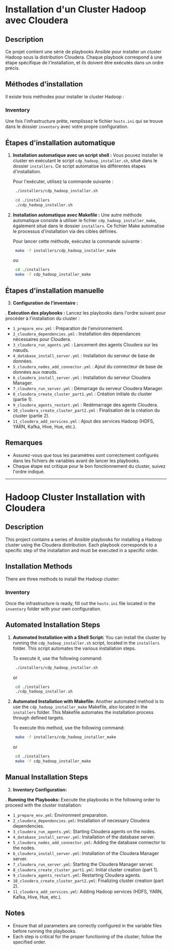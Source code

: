 # Installation d'un Cluster Hadoop avec Cloudera

## Description
Ce projet contient une série de playbooks Ansible pour installer un cluster Hadoop sous la distribution Cloudera. Chaque playbook correspond à une étape spécifique de l'installation, et ils doivent être exécutés dans un ordre précis.

## Méthodes d'installation

Il existe trois méthodes pour installer le cluster Hadoop :

### Inventory

Une fois l'infrastructure prête, remplissez le fichier `hosts.ini` qui se trouve dans le dossier `inventory` avec votre propre configuration.

## Étapes d'installation automatique

1. **Installation automatique avec un script shell :**
   Vous pouvez installer le cluster en exécutant le script `cdp_hadoop_installer.sh`, situé dans le dossier `installers`. Ce script automatise les différentes étapes d'installation.

   Pour l'exécuter, utilisez la commande suivante :
   
   ```bash 
    ./installers/cdp_hadoop_installer.sh
   ```

   ```bash 
    cd ./installers
    ./cdp_hadoop_installer.sh
   ```

2. **Installation automatique avec Makefile :**
   Une autre méthode automatique consiste à utiliser le fichier `cdp_hadoop_installer_make`, également situé dans le dossier `installers`. Ce fichier Make automatise le processus d'installation via des cibles définies.

   Pour lancer cette méthode, exécutez la commande suivante :
 
   ```bash
    make -f installers/cdp_hadoop_installer_make
   ```
   ou

   ```bash
    cd ./installers
    make -f cdp_hadoop_installer_make
   ```

## Étapes d'installation manuelle

3. **Configuration de l'inventaire :**

. **Exécution des playbooks :**
   Lancez les playbooks dans l'ordre suivant pour procéder à l'installation du cluster :

   - `1_prepare_env.yml` : Préparation de l'environnement.
   - `2_cloudera_dependencies.yml` : Installation des dépendances nécessaires pour Cloudera.
   - `3_cloudera_run_agents.yml` : Lancement des agents Cloudera sur les nœuds.
   - `4_database_install_server.yml` : Installation du serveur de base de données.
   - `5_cloudera_nodes_add_connector.yml` : Ajout du connecteur de base de données aux nœuds.
   - `6_cloudera_install_server.yml` : Installation du serveur Cloudera Manager.
   - `7_cloudera_run_server.yml` : Démarrage du serveur Cloudera Manager.
   - `8_cloudera_create_cluster_part1.yml` : Création initiale du cluster (partie 1).
   - `9_cloudera_agents_restart.yml` : Redémarrage des agents Cloudera.
   - `10_cloudera_create_cluster_part2.yml` : Finalisation de la création du cluster (partie 2).
   - `11_cloudera_add_services.yml` : Ajout des services Hadoop (HDFS, YARN, Kafka, Hive, Hue, etc.).

## Remarques

- Assurez-vous que tous les paramètres sont correctement configurés dans les fichiers de variables avant de lancer les playbooks.
- Chaque étape est critique pour le bon fonctionnement du cluster, suivez l'ordre indiqué.


__________________________________________________________________________________________________________________________________


# Hadoop Cluster Installation with Cloudera

## Description
This project contains a series of Ansible playbooks for installing a Hadoop cluster using the Cloudera distribution. Each playbook corresponds to a specific step of the installation and must be executed in a specific order.

## Installation Methods

There are three methods to install the Hadoop cluster:

### Inventory

Once the infrastructure is ready, fill out the `hosts.ini` file located in the `inventory` folder with your own configuration.

## Automated Installation Steps

1. **Automated Installation with a Shell Script:**
   You can install the cluster by running the `cdp_hadoop_installer.sh` script, located in the `installers` folder. This script automates the various installation steps.

   To execute it, use the following command:
   
   ```bash
    ./installers/cdp_hadoop_installer.sh
   ```   
   or
   
   ```bash
    cd ./installers
    ./cdp_hadoop_installer.sh
   ```

2. **Automated Installation with Makefile:**
   Another automated method is to use the `cdp_hadoop_installer_make` Makefile, also located in the `installers` folder. This Makefile automates the installation process through defined targets.

   To execute this method, use the following command:
   ```bash
    make -f installers/cdp_hadoop_installer_make
   ```
   or

   ```bash
    cd ./installers
    make -f cdp_hadoop_installer_make
   ```
   
## Manual Installation Steps

3. **Inventory Configuration:**

. **Running the Playbooks:**
   Execute the playbooks in the following order to proceed with the cluster installation:

   - `1_prepare_env.yml`: Environment preparation.
   - `2_cloudera_dependencies.yml`: Installation of necessary Cloudera dependencies.
   - `3_cloudera_run_agents.yml`: Starting Cloudera agents on the nodes.
   - `4_database_install_server.yml`: Installation of the database server.
   - `5_cloudera_nodes_add_connector.yml`: Adding the database connector to the nodes.
   - `6_cloudera_install_server.yml`: Installation of the Cloudera Manager server.
   - `7_cloudera_run_server.yml`: Starting the Cloudera Manager server.
   - `8_cloudera_create_cluster_part1.yml`: Initial cluster creation (part 1).
   - `9_cloudera_agents_restart.yml`: Restarting Cloudera agents.
   - `10_cloudera_create_cluster_part2.yml`: Finalizing cluster creation (part 2).
   - `11_cloudera_add_services.yml`: Adding Hadoop services (HDFS, YARN, Kafka, Hive, Hue, etc.).

## Notes

- Ensure that all parameters are correctly configured in the variable files before running the playbooks.
- Each step is critical for the proper functioning of the cluster; follow the specified order.
